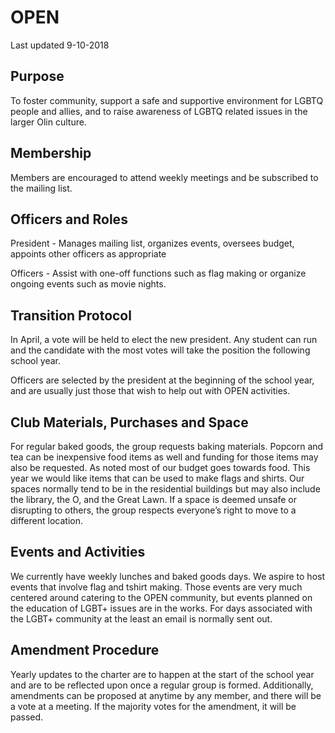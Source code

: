 # OPEN
Last updated 9-10-2018

## Purpose
To foster community, support a safe and supportive environment for LGBTQ people and allies, and to raise awareness of LGBTQ related issues in the larger Olin culture.

## Membership
Members are encouraged to attend weekly meetings and be subscribed to the mailing list.

## Officers and Roles
President - Manages mailing list, organizes events, oversees budget, appoints other officers as appropriate

Officers - Assist with one-off functions such as flag making or organize ongoing events such as movie nights.

## Transition Protocol
In April, a vote will be held to elect the new president. Any student can run and the candidate with the most votes will take the position the following school year.

Officers are selected by the president at the beginning of the school year, and are usually just those that wish to help out with OPEN activities.

## Club Materials, Purchases and Space
For regular baked goods, the group requests baking materials. Popcorn and tea can be inexpensive food items as well and funding for those items may also be requested. As noted most of our budget goes towards food. This year we would like items that can be used to make flags and shirts. 
Our spaces normally tend to be in the residential buildings but may also include the library, the O, and the Great Lawn. If a space is deemed unsafe or disrupting to others, the group respects everyone’s right to move to a different location.

## Events and Activities
We currently have weekly lunches and baked goods days. We aspire to host events that involve flag and tshirt making. Those events are very much centered around catering to the OPEN community, but events planned on the education of LGBT+ issues are in the works. For days associated with the LGBT+ community at the least an email is normally sent out.

## Amendment Procedure
Yearly updates to the charter are to happen at the start of the school year and are to be reflected upon once a regular group is formed. Additionally, amendments can be proposed at anytime by any member, and there will be a vote at a meeting. If the majority votes for the amendment, it will be passed. 

